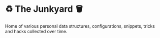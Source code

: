 # ♻️ The Junkyard 🪣

Home of various personal data structures, configurations, snippets, tricks and hacks collected over time.
